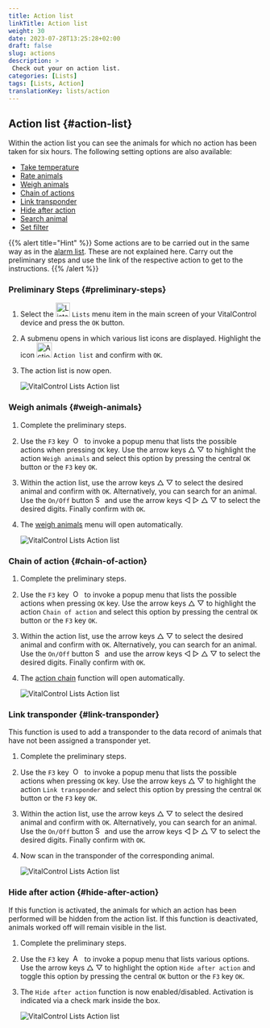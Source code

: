 ```yaml
---
title: Action list
linkTitle: Action list
weight: 30
date: 2023-07-28T13:25:28+02:00
draft: false
slug: actions
description: >
 Check out your on action list.
categories: [Lists]
tags: [Lists, Action]
translationKey: lists/action
---
```

## Action list {#action-list}

Within the action list you can see the animals for which no action has been taken for six hours. The following setting options are also available:

- [Take temperature](../alarm/#take-temperature)
- [Rate animals](../alarm/#rate-animal)
- [Weigh animals](#weigh-animals)
- [Chain of actions](#chain-of-action)
- [Link transponder](#link-transponder)
- [Hide after action](#hide-after-action)
- [Search animal](../alarm/#search-animal)
- [Set filter](../alarm/#set-filter)

{{% alert title="Hint" %}}
Some actions are to be carried out in the same way as in the [alarm list](../alarm). These are not explained here. Carry out the preliminary steps and use the link of the respective action to get to the instructions.
{{% /alert %}}

### Preliminary Steps {#preliminary-steps}

1. Select the <img src="/icons/main/lists.svg" width="28" align="bottom" alt="Lists" />  `Lists` menu item in the main screen of your VitalControl device and press the `OK` button.

2. A submenu opens in which various list icons are displayed. Highlight the icon <img src="/icons/lists/actionlist.svg" width="30" align="bottom" alt="Action list" /> `Action list` and confirm with `OK`.

3. The action list is now open.

   ![VitalControl Lists Action list](../images/firststeps3.png "Preliminary Steps")

### Weigh animals {#weigh-animals}

1. Complete the preliminary steps.

2. Use the `F3` key &nbsp;<img src="/icons/footer/open-popup.svg" width="15" align="bottom" alt="Open popup" />&nbsp; to invoke a popup menu that lists the possible actions when pressing `OK` key. Use the arrow keys △ ▽ to highlight the action `Weigh animals` and select this option by pressing the central `OK` button or the `F3` key `OK`.

3. Within the action list, use the arrow keys △ ▽ to select the desired animal and confirm with `OK`. Alternatively, you can search for an animal. Use the `On/Off` button <img src="/icons/footer/search.svg" width="15" align="bottom" alt="Search" /> and use the arrow keys ◁ ▷ △ ▽ to select the desired digits. Finally confirm with `OK`.

4. The [weigh animals](../../actions/record-weight/) menu will open automatically.

   ![VitalControl Lists Action list](../images/weightanimals.png "Weigh animals")

### Chain of action {#chain-of-action}

1. Complete the preliminary steps.

2. Use the `F3` key &nbsp;<img src="/icons/footer/open-popup.svg" width="15" align="bottom" alt="Open popup" />&nbsp; to invoke a popup menu that lists the possible actions when pressing `OK` key. Use the arrow keys △ ▽ to highlight the action `Chain of action` and select this option by pressing the central `OK` button or the `F3` key `OK`.

3. Within the action list, use the arrow keys △ ▽ to select the desired animal and confirm with `OK`. Alternatively, you can search for an animal. Use the `On/Off` button <img src="/icons/footer/search.svg" width="15" align="bottom" alt="Search" /> and use the arrow keys ◁ ▷ △ ▽ to select the desired digits. Finally confirm with `OK`.

4. The [action chain](../../chain-of-actions) function will open automatically.

   ![VitalControl Lists Action list](../images/chainofaction.png "Chain of action")

### Link transponder {#link-transponder}

This function is used to add a transponder to the data record of animals that have not been assigned a transponder yet.

1. Complete the preliminary steps.

2. Use the `F3` key &nbsp;<img src="/icons/footer/open-popup.svg" width="15" align="bottom" alt="Open popup" />&nbsp; to invoke a popup menu that lists the possible actions when pressing `OK` key. Use the arrow keys △ ▽ to highlight the action `Link transponder` and select this option by pressing the central `OK` button or the `F3` key `OK`.

3. Within the action list, use the arrow keys △ ▽ to select the desired animal and confirm with `OK`. Alternatively, you can search for an animal. Use the `On/Off` button <img src="/icons/footer/search.svg" width="15" align="bottom" alt="Search" /> and use the arrow keys ◁ ▷ △ ▽ to select the desired digits. Finally confirm with `OK`.

4. Now scan in the transponder of the corresponding animal.

   ![VitalControl Lists Action list](../images/linktransponder.png "Link transponder")

### Hide after action {#hide-after-action}

If this function is activated, the animals for which an action has been performed will be hidden from the action list. If this function is deactivated, animals worked off will remain visible in the list.

1. Complete the preliminary steps.

2. Use the `F3` key &nbsp;<img src="/icons/footer/open-popup.svg" width="15" align="bottom" alt="Actions" />&nbsp; to invoke a popup menu that lists various options. Use the arrow keys △ ▽ to highlight the option `Hide after action` and toggle this option by pressing the central `OK` button or the `F3` key `OK`.

3. The `Hide after action` function is now enabled/disabled. Activation is indicated via a check mark inside the box.

   ![VitalControl Lists Action list](../images/hideafteraction.png "Hide after action")
